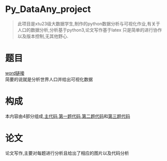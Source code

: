 # Py_DataAny_project
> 此项目是xtu23级大数据学生,制作的python数据分析与可视化作业,有关于人口的数据分析,分析基于python3,论文写作基于latex
> 只是简单的进行协作以及版本控制,无其他野心.

# 题目

[word链接](课程论文选题3.docx)  
简要的说就是分析世界人口并给出可视化数据

# 构成
本内容由4部分组成,[主代码](main.py),[第一题代码](one.py),[第二题代码](two_1.py)和[第三题代码](three.py)

# 论文
论文写作,主要对每题进行分析且给出了相应的图片以及代码分析